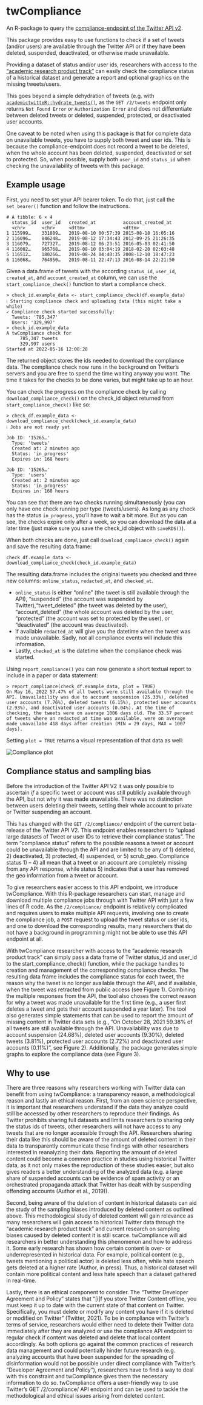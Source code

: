 # twCompliance

An R-package to query the [compliance-endpoint of the Twitter API v2](https://developer.twitter.com/en/docs/twitter-api/compliance/batch-compliance/introduction).

This package provides easy to use functions to check if a set of tweets (and/or users) are available through the Twitter API or if they have been deleted, suspended, deactivated, or otherwise made unavailable. 

Providing a dataset of status and/or user ids, researchers with access to the [“academic research product track”](https://developer.twitter.com/en/products/twitter-api/academic-research) can easily check the compliance status of a historical dataset and generate a report and optional graphics on the missing tweets/users.

This goes beyond a simple dehydration of tweets (e.g. with [`academictwitteR::hydrate_tweets()`](https://rdrr.io/cran/academictwitteR/man/hydrate_tweets.html), as the `GET /2/tweets` endpoint only returns `Not Found Error` or `Authorization Error` and does not differentiate between deleted tweets or deleted, suspended, protected, or deactivated user accounts.

One caveat to be noted when using this package is that for complete data on unavailable tweets, you have to supply both tweet and user ids. This is because the compliance-endpoint does not record a tweet to be deleted, when the whole account has been deleted, suspended, deactivated or set to protected. So, when possible, supply both `user_id` and `status_id` when checking the unavailability of tweets with this package.

## Example usage

First, you need to set your API bearer token. To do that, just call the `set_bearer()` function and follow the instructions.

``` > head(df.example_data)
# A tibble: 6 × 4
  status_id  user_id   created_at          account_created_at 
  <chr>      <chr>     <dttm>              <dttm>             
1 115999…    331889…   2019-08-10 00:57:39 2015-08-18 16:05:16
2 116096…    846248…   2019-08-12 17:34:43 2012-09-25 21:26:35
3 116079…    727327…   2019-08-12 06:23:51 2016-05-03 02:41:50
4 116002…    965768…   2019-08-10 03:04:19 2018-02-20 02:03:48
5 116512…    180266…   2019-08-24 04:40:35 2008-12-10 18:47:23
6 116068…    764950…   2019-08-11 22:47:13 2016-08-14 22:21:50
```

Given a data.frame of tweets with the according `status_id`, `user_id`, `created_at`, and `account_created_at` column, we can use the `start_compliance_check()` function to start a compliance check.

```
> check_id.example_data <- start_compliance_check(df.example_data)
ℹ Starting compliance check and uploading data (this might take a while)
✓ Compliance check started successfully:
  Tweets: '785,347'
  Users: '329,997'
> check_id.example_data
A twCompliance check for
	 785,347 tweets
	 329,997 users
Started at 2022-05-16 12:08:28
```

The returned object stores the ids needed to download the compliance data. The compliance check now runs in the background on Twitter’s servers and you are free to spend the time waiting anyway you want. The time it takes for the checks to be done varies, but might take up to an hour.

You can check the progress on the compliance check by calling `download_compliance_check()` on the check_id object returned from `start_compliance_check()` like so:

```
> check_df.example_data <- download_compliance_check(check_id.example_data)
ℹ Jobs are not ready yet
  
Job ID: '15265…'
  Type: 'tweets'
  Created at: 2 minutes ago
  Status: 'in_progress'
  Expires in: 168 hours

Job ID: '15265…'
  Type: 'users'
  Created at: 2 minutes ago
  Status: 'in_progress'
  Expires in: 168 hours
```

You can see that there are two checks running simultaneously (you can only have one check running per type (tweets/users). As long as any check has the status `in_progress`, you’ll have to wait a bit more. But as you can see, the checks expire only after a week, so you can download the data at a later time (just make sure you save the check_id object with `saveRDS()`).

When both checks are done, just call `download_compliance_check()` again and save the resulting data.frame:

```
check_df.example_data <- download_compliance_check(check_id.example_data)
```

The resulting data.frame includes the original tweets you checked and three new columns: `online_status`, `redacted_at`, and `checked_at`.

- `online_status` is either “online” (the tweet is still available through the API), “suspended” (the account was suspended by Twitter),“tweet_deleted” (the tweet was deleted by the user), “account_deleted” (the whole account was deleted by the user, “protected” (the account was set to protected by the user), or “deactivated” (the account was deactivated).
- If available `redacted_at` will give you the datetime when the tweet was made unavailable. Sadly, not all compliance events will include this information.
- Lastly, `checked_at` is the datetime when the compliance check was started.

Using `report_compliance()` you can now generate a short textual report to include in a paper or data statement:

```
> report_compliance(check_df.example_data, plot = TRUE)
On May 16, 2022 57.47% of all tweets were still available through the API. Unavailability was due to account suspension (25.33%), deleted user accounts (7.76%), deleted tweets (6.15%), protected user accounts (2.93%), and deactivated user accounts (0.04%). At the time of checking, the tweets were on average 1006 days old. The 33.57 percent of tweets where an redacted_at time was available, were on average made unavailabe 418 days after creation (MIN = 29 days, MAX = 1007 days).
```

Setting `plot = TRUE` returns a visual representation of that data as well:

![Compliance plot](https://kudusch.de/projects/uploads/files/plot.png)


## Compliance status and sampling bias

Before the introduction of the Twitter API V2 it was only possible to ascertain *if* a specific tweet or account was still publicly available through the API, but not *why* it was made unavailable. There was no distinction between users deleting their tweets, setting their whole account to private or Twitter suspending an account.

This has changed with the `GET /2/compliance/` endpoint of the current beta-release of the Twitter API V2. This endpoint enables researchers to “upload large datasets of Tweet or user IDs to retrieve their compliance status”. The term “compliance status” refers to the possible reasons a tweet or account could be unavailable through the API and are limited to be any of 1) deleted, 2) deactivated, 3) protected, 4) suspended, or 5) scrub_geo. Compliance status 1) – 4) all mean that a tweet or an account are completely missing from any API response, while status 5) indicates that a user has removed the geo information from a tweet or account.

To give researchers easier access to this API endpoint, we introduce twCompliance. With this R-package researchers can start, manage and download multiple compliance jobs through with Twitter API with just a few lines of R code. As the `/2/compliance/` endpoint is relatively complicated and requires users to make multiple API requests, involving one to create the compliance job, a `POST` request to upload the tweet status or user ids, and one to download the corresponding results, many researchers that do not have a background in programming might not be able to use this API endpoint at all. 

With twCompliance researcher with access to the “academic research product track” can simply pass a data frame of Twitter status_id and user_id to the start_compliance_check() function, while the package handles to creation and management of the corresponding compliance checks. The resulting data frame includes the compliance status for each tweet, the reason why the tweet is no longer available through the API, and if available, when the tweet was retracted from public access (see Figure 1). Combining the multiple responses from the API, the tool also choses the correct reason for why a tweet was made unavailable for the first time (e.g., a user first deletes a tweet and gets their account suspended a year later). The tool also generates simple statements that can be used to report the amount of missing content in Twitter data sets (e.g., “On October 28, 2021 59.38% of all tweets are still available through the API. Unavailability was due to account suspension (24.68%), deleted user accounts (9.30%), deleted tweets (3.81%), protected user accounts (2.72%) and deactivated user accounts (0.11%)”, see Figure 2). Additionally, the package generates simple graphs to explore the compliance data (see Figure 3).

## Why to use

There are three reasons why researchers working with Twitter data can benefit from using twCompliance: a transparency reason, a methodological reason and lastly an ethical reason. First, from an open science perspective, it is important that researchers understand if the data they analyze could still be accessed by other researchers to reproduce their findings. As Twitter prohibits sharing full datasets and limits researchers to sharing only the status ids of tweets, other researchers will not have access to any tweets that are no longer accessible through the API. Researchers sharing their data like this should be aware of the amount of deleted content in their data to transparently communicate these findings with other researchers interested in reanalyzing their data. Reporting the amount of deleted content could become a common practice in studies using historical Twitter data, as it not only makes the reproduction of these studies easier, but also gives readers a better understanding of the analyzed data (e.g. a large share of suspended accounts can be evidence of spam activity or an orchestrated propaganda attack that Twitter has dealt with by suspending offending accounts (Author et al., 2019)).

Second, being aware of the deletion of content in historical datasets can aid the study of the sampling biases introduced by deleted content as outlined above. This methodological study of deleted content will gain relevance as many researchers will gain access to historical Twitter data through the “academic research product track” and current research on sampling biases caused by deleted content it is still scarce. twCompliance will aid researchers in better understanding this phenomenon and how to address it. Some early research has shown how certain content is over- or underrepresented in historical data. For example, political content (e.g., tweets mentioning a political actor) is deleted less often, while hate speech gets deleted at a higher rate (Author, in press). Thus, a historical dataset will contain more political content and less hate speech than a dataset gathered in real-time.

Lastly, there is an ethical component to consider. The “Twitter Developer Agreement and Policy” states that “[i]f you store Twitter Content offline, you must keep it up to date with the current state of that content on Twitter. Specifically, you must delete or modify any content you have if it is deleted or modified on Twitter” (Twitter, 2021). To be in compliance with Twitter’s terms of service, researchers would either need to delete their Twitter data immediately after they are analyzed or use the compliance API endpoint to regular check if content was deleted and delete that local content accordingly. As both options go against the common practices of research data management and could potentially hinder future research (e.g. analyzing accounts that have been suspended for the spreading of disinformation would not be possible under direct compliance with Twitter’s “Developer Agreement and Policy”), researchers have to find a way to deal with this constraint and twCompliance gives them the necessary information to do so.
twCompliance offers a user-friendly way to use Twitter’s GET /2/compliance/ API endpoint and can be used to tackle the methodological and ethical issues arising from deleted content.


